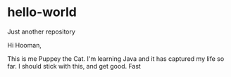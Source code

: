 # hello-world
Just another repository

Hi Hooman,

This is me Puppey the Cat. I'm learning Java and it has captured my life so far.
I should stick with this, and get good. Fast
